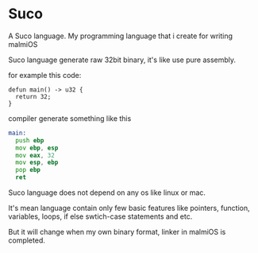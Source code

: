 # Suco
A Suco language. My programming language that i create for writing malmiOS

Suco language generate raw 32bit binary,
it's like use pure assembly.

for example this code: 
```
defun main() -> u32 {
  return 32;
}
```

compiler generate something like this

```asm
main:
  push ebp
  mov ebp, esp
  mov eax, 32
  mov esp, ebp
  pop ebp
  ret
```

Suco language does not depend on any os like linux or mac.

It's mean language contain only few basic features like pointers, function, variables, loops, if else swtich-case statements and etc.

But it will change when my own binary format, linker in malmiOS is completed.
